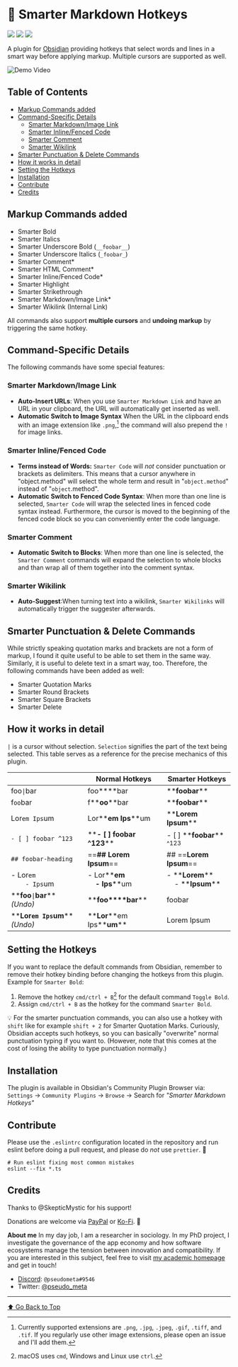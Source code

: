 # 🧠 Smarter Markdown Hotkeys

![](https://img.shields.io/github/downloads/chrisgrieser/obsidian-smarter-md-hotkeys/total?label=Total%20Downloads&style=plastic) ![](https://img.shields.io/github/v/release/chrisgrieser/obsidian-smarter-md-hotkeys?label=Latest%20Release&style=plastic) [![](https://img.shields.io/badge/changelog-click%20here-FFE800?style=plastic)](Changelog.md)

A plugin for [Obsidian](https://obsidian.md/) providing hotkeys that select words and lines in a smart way before applying markup. Multiple cursors are supported as well.

![Demo Video](demo/demo.gif)

## Table of Contents
<!-- MarkdownTOC -->

- [Markup Commands added](#markup-commands-added)
- [Command-Specific Details](#command-specific-details)
	- [Smarter Markdown/Image Link](#smarter-markdownimage-link)
	- [Smarter Inline/Fenced Code](#smarter-inlinefenced-code)
	- [Smarter Comment](#smarter-comment)
	- [Smarter Wikilink](#smarter-wikilink)
- [Smarter Punctuation & Delete Commands](#smarter-punctuation--delete-commands)
- [How it works in detail](#how-it-works-in-detail)
- [Setting the Hotkeys](#setting-the-hotkeys)
- [Installation](#installation)
- [Contribute](#contribute)
- [Credits](#credits)

<!-- /MarkdownTOC -->

## Markup Commands added
- Smarter Bold
- Smarter Italics
- Smarter Underscore Bold (`__foobar__`)
- Smarter Underscore Italics (`_foobar_`)
- Smarter Comment\*
- Smarter HTML Comment\*
- Smarter Inline/Fenced Code\*
- Smarter Highlight
- Smarter Strikethrough
- Smarter Markdown/Image Link\*
- Smarter Wikilink (Internal Link)

All commands also support __multiple cursors__ and __undoing markup__ by triggering the same hotkey. 

## Command-Specific Details
The following commands have some special features:

### Smarter Markdown/Image Link
- __Auto-Insert URLs__: When you use `Smarter Markdown Link` and have an URL in your clipboard, the URL will automatically get inserted as well. 
- __Automatic Switch to Image Syntax__ When the URL in the clipboard ends with an image extension like `.png`,[^2] the command will also prepend the `!` for image links.

### Smarter Inline/Fenced Code
- __Terms instead of Words:__ `Smarter Code` will *not* consider punctuation or brackets as delimiters. This means that a cursor anywhere in "object.method" will select the whole term and result in "`object.method`" instead of "`object`.method".
- __Automatic Switch to Fenced Code Syntax__: When more than one line is selected, `Smarter Code` will wrap the selected lines in fenced code syntax instead. Furthermore, the cursor is moved to the beginning of the fenced code block so you can conveniently enter the code language.

### Smarter Comment
- __Automatic Switch to Blocks__: When more than one line is selected, the `Smarter Comment` commands will expand the selection to whole blocks and than wrap all of them together into the comment syntax. 

### Smarter Wikilink
- __Auto-Suggest__:When turning text into a wikilink, `Smarter Wikilinks` will automatically trigger the suggester afterwards.

## Smarter Punctuation & Delete Commands
While strictly speaking quotation marks and brackets are not a form of markup, I found it quite useful to be able to set them in the same way. Similarly, it is useful to delete text in a smart way, too. Therefore, the following commands have been added as well:

- Smarter Quotation Marks
- Smarter Round Brackets
- Smarter Square Brackets
- Smarter Delete

## How it works in detail
`|` is a cursor without selection. `Selection` signifies the part of the text being selected. This table serves as a reference for the precise mechanics of this plugin.

|                                    |  Normal Hotkeys                                        | Smarter Hotkeys                                                    |
| ---------------------------------- | ------------------------------------------------------ | ------------------------------------------------------------------ |
| foo`\|`bar                         | foo\*\*\*\*bar                                         | \*\***foobar**\*\*                                                 |
| f`oo`bar                           | f\*\***oo**\*\*bar                                     | \*\***foobar**\*\*                                                 |
| Lor`em Ips`um                      | Lor\*\***em Ips**\*\*um                                | \*\***Lorem Ipsum**\*\*                                            |
| `- [ ] foobar ^123`                | \*\***- [ ] foobar ^123**\*\*                          | - [ ] \*\***foobar**\*\* <sup>^123</sup>                           |
| `## foobar-heading`                | ==**## Lorem Ipsum**==                                 | ## ==**Lorem Ipsum**==                                             |
| - Lor`em`<br>`    - Ips`um         | - Lor\*\***em<br>&nbsp;&nbsp;&nbsp;&nbsp;- Ips**\*\*um | - \*\***Lorem**\*\*<br>&nbsp;&nbsp;&nbsp;&nbsp;- \*\***Ipsum**\*\* |
| \*\***foo**`\|`**bar**\*\* *(Undo)*| \*\***foo\*\*\*\*bar**\*\*                             | foobar                                                             |
| \*\***Lor`em Ips`um**\*\* *(Undo)* | \*\***Lor**\*\*em Ips\*\***um**\*\*                    | Lorem Ipsum                                                        |

## Setting the Hotkeys
If you want to replace the default commands from Obsidian, remember to remove their hotkey binding before changing the hotkeys from this plugin. Example for `Smarter Bold`:
1. Remove the hotkey `cmd/ctrl + B`[^1] for the default command `Toggle Bold`.
2. Assign `cmd/ctrl + B` as the hotkey for the command `Smarter Bold`.

💡 For the smarter punctuation commands, you can also use a hotkey with `shift` like for example `shift + 2` for Smarter Quotation Marks. Curiously, Obsidian accepts such hotkeys, so you can basically "overwrite" normal punctuation typing if you want to. (However, note that this comes at the cost of losing the ability to type punctuation normally.)

## Installation
The plugin is available in Obsidian's Community Plugin Browser via: `Settings` → `Community Plugins` → `Browse` → Search for *"Smarter Markdown Hotkeys"*

## Contribute
Please use the `.eslintrc` configuration located in the repository and run eslint before doing a pull request, and please do *not* use `prettier`. 🙂

```shell
# Run eslint fixing most common mistakes
eslint --fix *.ts
```

## Credits
Thanks to @SkepticMystic for his support!

Donations are welcome via [PayPal](https://www.paypal.com/paypalme/ChrisGrieser) or [Ko-Fi](https://ko-fi.com/pseudometa). 🙏

**About me**
In my day job, I am a researcher in sociology. In my PhD project, I investigate the governance of the app economy and how software ecosystems manage the tension between innovation and compatibility. If you are interested in this subject, feel free to visit [my academic homepage](https://chris-grieser.de/) and get in touch!
- [Discord](https://discord.gg/veuWUTm): `@pseudometa#9546`
- Twitter: [@pseudo_meta](https://twitter.com/pseudo_meta)

---

[⬆️ Go Back to Top](#Table-of-Contents)

[^1]: macOS uses `cmd`, Windows and Linux use `ctrl`.
[^2]: Currently supported extensions are `.png`, `.jpg`, `.jpeg`, `.gif`, `.tiff`, and `.tif`. If you regularly use other image extensions, please open an issue and I'll add them.
